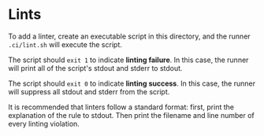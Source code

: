 # Lints

To add a linter, create an executable script in this directory, and the runner
`.ci/lint.sh` will execute the script.

The script should `exit 1` to indicate **linting failure**. In this case, the
runner will print all of the script's stdout and stderr to stdout.

The script should `exit 0` to indicate **linting success**. In this case, the
runner will suppress all stdout and stderr from the script.

It is recommended that linters follow a standard format: first, print the explanation
of the rule to stdout. Then print the filename and line number of every linting
violation.
